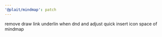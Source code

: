 ```yaml
---
'@plait/mindmap': patch
---
```


remove draw link underlin when dnd and adjust quick insert icon space of mindmap
